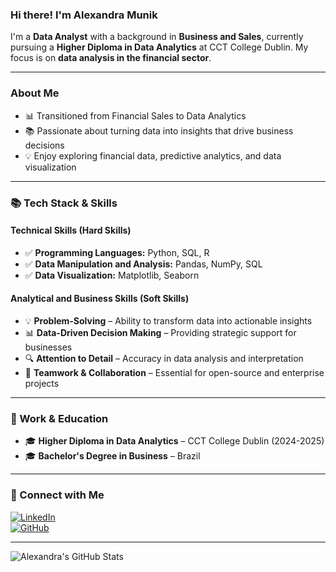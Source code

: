### Hi there! I'm Alexandra Munik  

I'm a **Data Analyst** with a background in **Business and Sales**, currently pursuing a **Higher Diploma in Data Analytics** at CCT College Dublin. My focus is on **data analysis in the financial sector**.  

---

### **About Me**  
- 📊 Transitioned from Financial Sales to Data Analytics  
- 📚 Passionate about turning data into insights that drive business decisions  
- 💡 Enjoy exploring financial data, predictive analytics, and data visualization  

---

### **📚 Tech Stack & Skills**  

#### **Technical Skills (Hard Skills)**  
- ✅ **Programming Languages:** Python, SQL, R  
- ✅ **Data Manipulation and Analysis:** Pandas, NumPy, SQL  
- ✅ **Data Visualization:** Matplotlib, Seaborn  

#### **Analytical and Business Skills (Soft Skills)**  
- 💡 **Problem-Solving** – Ability to transform data into actionable insights  
- 📊 **Data-Driven Decision Making** – Providing strategic support for businesses  
- 🔍 **Attention to Detail** – Accuracy in data analysis and interpretation  
- 🤝 **Teamwork & Collaboration** – Essential for open-source and enterprise projects  

---

### **💼 Work & Education**  
- 🎓 **Higher Diploma in Data Analytics** – CCT College Dublin (2024-2025)  
- 🎓 **Bachelor's Degree in Business** – Brazil  

---

### **👤 Connect with Me**  
[![LinkedIn](https://img.shields.io/badge/LinkedIn-0077B5?style=for-the-badge&logo=linkedin&logoColor=white)](https://www.linkedin.com/in/alexandra-silva-33b464103)  
[![GitHub](https://img.shields.io/badge/GitHub-181717?style=for-the-badge&logo=github&logoColor=white)](https://github.com/alexandramuniksilva)  

---

![Alexandra's GitHub Stats](https://github-readme-stats.vercel.app/api?username=alexandramuniksilva&show_icons=true&theme=radical)  
